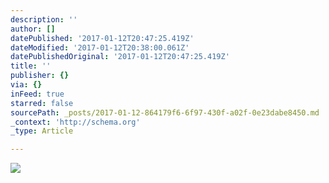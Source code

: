 ```yaml
---
description: ''
author: []
datePublished: '2017-01-12T20:47:25.419Z'
dateModified: '2017-01-12T20:38:00.061Z'
datePublishedOriginal: '2017-01-12T20:47:25.419Z'
title: ''
publisher: {}
via: {}
inFeed: true
starred: false
sourcePath: _posts/2017-01-12-864179f6-6f97-430f-a02f-0e23dabe8450.md
_context: 'http://schema.org'
_type: Article

---
```

![](https://the-grid-user-content.s3-us-west-2.amazonaws.com/ac34b66d-48e0-4c7b-a55b-bd081f24cb92.jpg)